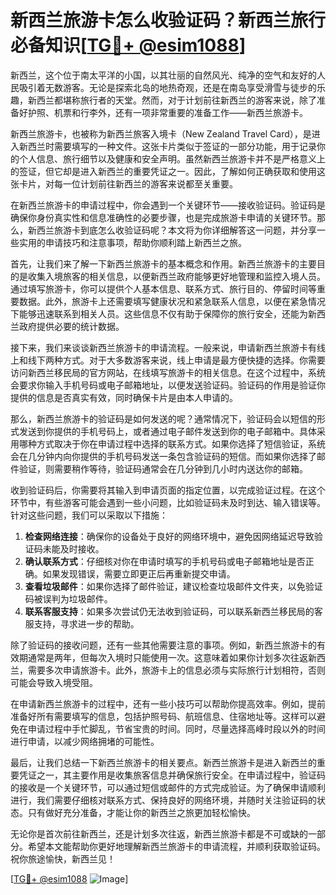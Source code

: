 # 新西兰旅游卡怎么收验证码？新西兰旅行必备知识[[TG💪+ @esim1088](https://t.me/s/esim1088)]

新西兰，这个位于南太平洋的小国，以其壮丽的自然风光、纯净的空气和友好的人民吸引着无数游客。无论是探索北岛的地热奇观，还是在南岛享受滑雪与徒步的乐趣，新西兰都堪称旅行者的天堂。然而，对于计划前往新西兰的游客来说，除了准备好护照、机票和行李外，还有一项非常重要的准备工作——新西兰旅游卡。

新西兰旅游卡，也被称为新西兰旅客入境卡（New Zealand Travel Card），是进入新西兰时需要填写的一种文件。这张卡片类似于签证的一部分功能，用于记录你的个人信息、旅行细节以及健康和安全声明。虽然新西兰旅游卡并不是严格意义上的签证，但它却是进入新西兰的重要凭证之一。因此，了解如何正确获取和使用这张卡片，对每一位计划前往新西兰的游客来说都至关重要。

在新西兰旅游卡的申请过程中，你会遇到一个关键环节——接收验证码。验证码是确保你身份真实性和信息准确性的必要步骤，也是完成旅游卡申请的关键环节。那么，新西兰旅游卡到底怎么收验证码呢？本文将为你详细解答这一问题，并分享一些实用的申请技巧和注意事项，帮助你顺利踏上新西兰之旅。

首先，让我们来了解一下新西兰旅游卡的基本概念和作用。新西兰旅游卡的主要目的是收集入境旅客的相关信息，以便新西兰政府能够更好地管理和监控入境人员。通过填写旅游卡，你可以提供个人基本信息、联系方式、旅行目的、停留时间等重要数据。此外，旅游卡上还需要填写健康状况和紧急联系人信息，以便在紧急情况下能够迅速联系到相关人员。这些信息不仅有助于保障你的旅行安全，还能为新西兰政府提供必要的统计数据。

接下来，我们来谈谈新西兰旅游卡的申请流程。一般来说，申请新西兰旅游卡有线上和线下两种方式。对于大多数游客来说，线上申请是最方便快捷的选择。你需要访问新西兰移民局的官方网站，在线填写旅游卡的相关信息。在这个过程中，系统会要求你输入手机号码或电子邮箱地址，以便发送验证码。验证码的作用是验证你提供的信息是否真实有效，同时确保卡片是由本人申请的。

那么，新西兰旅游卡的验证码是如何发送的呢？通常情况下，验证码会以短信的形式发送到你提供的手机号码上，或者通过电子邮件发送到你的电子邮箱中。具体采用哪种方式取决于你在申请过程中选择的联系方式。如果你选择了短信验证，系统会在几分钟内向你提供的手机号码发送一条包含验证码的短信。而如果你选择了邮件验证，则需要稍作等待，验证码通常会在几分钟到几小时内送达你的邮箱。

收到验证码后，你需要将其输入到申请页面的指定位置，以完成验证过程。在这个环节中，有些游客可能会遇到一些小问题，比如验证码未及时到达、输入错误等。针对这些问题，我们可以采取以下措施：

1. **检查网络连接**：确保你的设备处于良好的网络环境中，避免因网络延迟导致验证码未能及时接收。
2. **确认联系方式**：仔细核对你在申请时填写的手机号码或电子邮箱地址是否正确。如果发现错误，需要立即更正后再重新提交申请。
3. **查看垃圾邮件**：如果你选择了邮件验证，建议检查垃圾邮件文件夹，以免验证码被误判为垃圾邮件。
4. **联系客服支持**：如果多次尝试仍无法收到验证码，可以联系新西兰移民局的客服支持，寻求进一步的帮助。

除了验证码的接收问题，还有一些其他需要注意的事项。例如，新西兰旅游卡的有效期通常是两年，但每次入境时只能使用一次。这意味着如果你计划多次往返新西兰，需要多次申请旅游卡。此外，旅游卡上的信息必须与实际旅行计划相符，否则可能会导致入境受阻。

在申请新西兰旅游卡的过程中，还有一些小技巧可以帮助你提高效率。例如，提前准备好所有需要填写的信息，包括护照号码、航班信息、住宿地址等。这样可以避免在申请过程中手忙脚乱，节省宝贵的时间。同时，尽量选择高峰时段以外的时间进行申请，以减少网络拥堵的可能性。

最后，让我们总结一下新西兰旅游卡的相关要点。新西兰旅游卡是进入新西兰的重要凭证之一，其主要作用是收集旅客信息并确保旅行安全。在申请过程中，验证码的接收是一个关键环节，可以通过短信或邮件的方式完成验证。为了确保申请顺利进行，我们需要仔细核对联系方式、保持良好的网络环境，并随时关注验证码的状态。只有做好充分准备，才能让你的新西兰之旅更加轻松愉快。

无论你是首次前往新西兰，还是计划多次往返，新西兰旅游卡都是不可或缺的一部分。希望本文能帮助你更好地理解新西兰旅游卡的申请流程，并顺利获取验证码。祝你旅途愉快，新西兰见！

[[TG💪+ @esim1088](https://t.me/s/esim1088) ![Image](https://i.postimg.cc/4NQfJmqS/Snipaste-2025-05-13-00-14-12.png)]